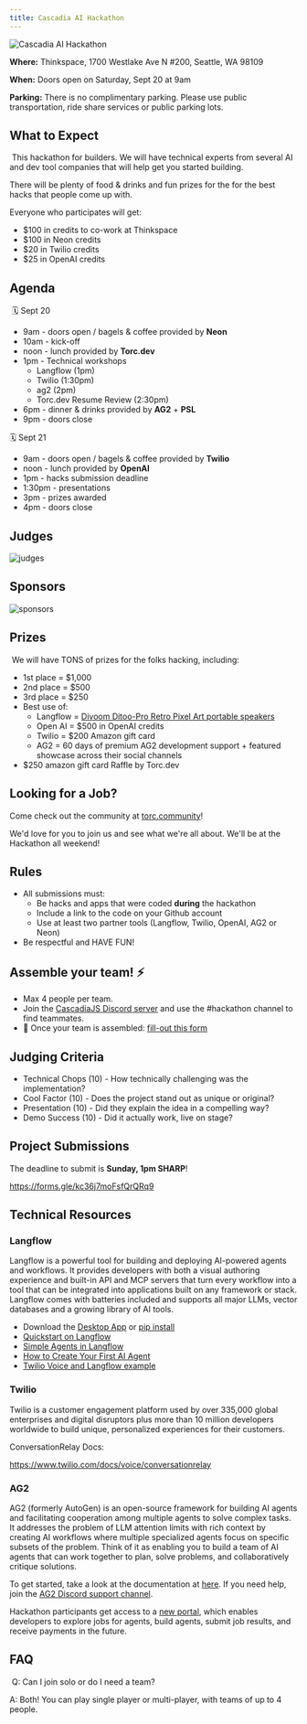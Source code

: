 ```yaml
---
title: Cascadia AI Hackathon
---
```

![Cascadia AI Hackathon](https://images.lumacdn.com/cdn-cgi/image/format=auto,fit=cover,dpr=2,background=white,quality=75,width=400,height=400/event-covers/wn/aea5976a-0170-4e10-bd50-7276725cc8e8.png)

**Where:** Thinkspace, 1700 Westlake Ave N #200, Seattle, WA 98109

**When:** Doors open on Saturday, Sept 20 at 9am

**Parking:** There is no complimentary parking. Please use public transportation, ride share services or public parking lots. 

## ​​What to Expect
​
​This hackathon for builders. We will have technical experts from several AI and dev tool companies that will help get you started building.

​​There will be plenty of food & drinks and fun prizes for the for the best hacks that people come up with.

​Everyone who participates will get:

* ​$100 in credits to co-work at Thinkspace
* $100 in Neon credits
* $20 in Twilio credits
* ​$25 in OpenAI credits

## ​​Agenda
​​
🗓️ Sept 20

* ​​9am - doors open / bagels & coffee provided by **Neon**
* 10am - kick-off
* ​noon - lunch provided by **Torc.dev**
* 1pm - Technical workshops
    * Langflow (1pm)
    * Twilio (1:30pm)
    * ag2 (2pm)
    * Torc.dev Resume Review (2:30pm)
* 6pm - dinner & drinks provided by **AG2** + **PSL**
* 9pm - doors close

​🗓️ Sept 21

* ​9am - doors open / bagels & coffee provided by **Twilio**
* noon - lunch provided by **OpenAI**
* ​1pm - hacks submission deadline
* 1:30pm - presentations
* 3pm - prizes awarded
* 4pm - doors close

## Judges

![judges](https://images.lumacdn.com/editor-images/ku/9cafdb66-e492-4c00-8a9a-2a295ecc2d85.png)

## Sponsors

![sponsors](https://images.lumacdn.com/editor-images/xh/5da6f0e2-7b9b-495b-afdb-9ac02483b0fe.png)

## ​​Prizes
​
We will have TONS of prizes for the folks hacking, including:

* ​1st place = $1,000
* 2nd place = $500
* 3rd place = $250
* Best use of:
    * Langflow = [Divoom Ditoo-Pro Retro Pixel Art portable speakers](https://divoom.com/products/divoom-pro?variant=32038376374390)
    * Open AI = $500 in OpenAI credits
    * Twilio = $200 Amazon gift card
    * AG2 = 60 days of premium AG2 development support + featured showcase across their social channels
* $250 amazon gift card Raffle by Torc.dev

## Looking for a Job?

Come check out the community at [torc.community](https://torc.community)!

We'd love for you to join us and see what we're all about. We'll be at the Hackathon all weekend!

## Rules

* All submissions must:
    * Be hacks and apps that were coded **during** the hackathon
    * Include a link to the code on your Github account
    * Use at least two partner tools (Langflow, Twilio, OpenAI, AG2 or Neon)
* Be respectful and HAVE FUN!

## Assemble your team! ⚡

- Max 4 people per team.
- Join the [CascadiaJS Discord server](https://discord.gg/kkYR86GM29) and use the #hackathon channel to find teammates.
- 🚨 Once your team is assembled: [fill-out this form](https://forms.gle/mL5xrsNqULUuDzuDA)​

## Judging Criteria

* Technical Chops (10) - How technically challenging was the implementation? 
* Cool Factor (10) - Does the project stand out as unique or original?  
* Presentation (10) - Did they explain the idea in a compelling way?
* Demo Success (10) - Did it actually work, live on stage?

## Project Submissions

The deadline to submit is **Sunday, 1pm SHARP**!

https://forms.gle/kc36j7moFsfQrQRq9 

## Technical Resources

### Langflow

Langflow is a powerful tool for building and deploying AI-powered agents and workflows. It provides developers with both a visual authoring experience and built-in API and MCP servers that turn every workflow into a tool that can be integrated into applications built on any framework or stack. Langflow comes with batteries included and supports all major LLMs, vector databases and a growing library of AI tools.

- Download the [Desktop App](https://www.langflow.org/desktop) or [pip install](https://docs.langflow.org/get-started-installation)
- [Quickstart on Langflow](https://docs.langflow.org/get-started-quickstart)
- [Simple Agents in Langflow](https://docs.langflow.org/starter-projects-simple-agent)
- [How to Create Your First AI Agent](https://www.datastax.com/blog/create-your-first-ai-agent)
- [Twilio Voice and Langflow example](https://github.com/langflow-ai/langflow-twilio-voice)

### Twilio

Twilio is a customer engagement platform used by over 335,000 global enterprises and digital disruptors plus more than 10 million developers worldwide to build unique, personalized experiences for their customers.

ConversationRelay Docs:

https://www.twilio.com/docs/voice/conversationrelay 

### AG2

AG2 (formerly AutoGen) is an open-source framework for building AI
agents and facilitating cooperation among multiple agents to solve
complex tasks. It addresses the problem of LLM attention limits with
rich context by creating AI workflows where multiple specialized
agents focus on specific subsets of the problem. Think of it as
enabling you to build a team of AI agents that can work together to
plan, solve problems, and collaboratively critique solutions.

To get started, take a look at the documentation at
[here](https://docs.ag2.ai/latest/). If you need help, join the [AG2
Discord support
channel](https://discord.com/channels/1153072414184452236/1157397569375309864).

Hackathon participants get access to a [new
portal](https://next.ag2.ai/), which enables developers to explore
jobs for agents, build agents, submit job results, and receive
payments in the future.

## ​​FAQ
​​
Q: Can I join solo or do I need a team?

​​A: Both! You can play single player or multi-player, with teams of up to 4 people.

